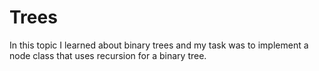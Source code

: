 # Trees

In this topic I learned about binary trees and my task was to implement a node class that uses recursion for a binary tree.
